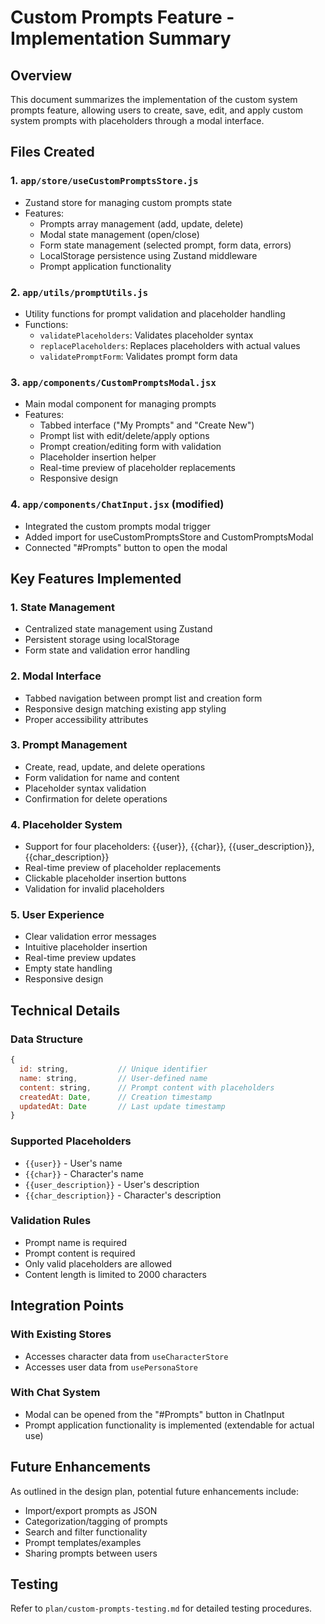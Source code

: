 # Custom Prompts Feature - Implementation Summary

## Overview
This document summarizes the implementation of the custom system prompts feature, allowing users to create, save, edit, and apply custom system prompts with placeholders through a modal interface.

## Files Created

### 1. `app/store/useCustomPromptsStore.js`
- Zustand store for managing custom prompts state
- Features:
  - Prompts array management (add, update, delete)
  - Modal state management (open/close)
  - Form state management (selected prompt, form data, errors)
  - LocalStorage persistence using Zustand middleware
  - Prompt application functionality

### 2. `app/utils/promptUtils.js`
- Utility functions for prompt validation and placeholder handling
- Functions:
  - `validatePlaceholders`: Validates placeholder syntax
  - `replacePlaceholders`: Replaces placeholders with actual values
  - `validatePromptForm`: Validates prompt form data

### 3. `app/components/CustomPromptsModal.jsx`
- Main modal component for managing prompts
- Features:
  - Tabbed interface ("My Prompts" and "Create New")
  - Prompt list with edit/delete/apply options
  - Prompt creation/editing form with validation
  - Placeholder insertion helper
  - Real-time preview of placeholder replacements
  - Responsive design

### 4. `app/components/ChatInput.jsx` (modified)
- Integrated the custom prompts modal trigger
- Added import for useCustomPromptsStore and CustomPromptsModal
- Connected "#Prompts" button to open the modal

## Key Features Implemented

### 1. State Management
- Centralized state management using Zustand
- Persistent storage using localStorage
- Form state and validation error handling

### 2. Modal Interface
- Tabbed navigation between prompt list and creation form
- Responsive design matching existing app styling
- Proper accessibility attributes

### 3. Prompt Management
- Create, read, update, and delete operations
- Form validation for name and content
- Placeholder syntax validation
- Confirmation for delete operations

### 4. Placeholder System
- Support for four placeholders: {{user}}, {{char}}, {{user_description}}, {{char_description}}
- Real-time preview of placeholder replacements
- Clickable placeholder insertion buttons
- Validation for invalid placeholders

### 5. User Experience
- Clear validation error messages
- Intuitive placeholder insertion
- Real-time preview updates
- Empty state handling
- Responsive design

## Technical Details

### Data Structure
```javascript
{
  id: string,           // Unique identifier
  name: string,         // User-defined name
  content: string,      // Prompt content with placeholders
  createdAt: Date,      // Creation timestamp
  updatedAt: Date       // Last update timestamp
}
```

### Supported Placeholders
- `{{user}}` - User's name
- `{{char}}` - Character's name
- `{{user_description}}` - User's description
- `{{char_description}}` - Character's description

### Validation Rules
- Prompt name is required
- Prompt content is required
- Only valid placeholders are allowed
- Content length is limited to 2000 characters

## Integration Points

### With Existing Stores
- Accesses character data from `useCharacterStore`
- Accesses user data from `usePersonaStore`

### With Chat System
- Modal can be opened from the "#Prompts" button in ChatInput
- Prompt application functionality is implemented (extendable for actual use)

## Future Enhancements
As outlined in the design plan, potential future enhancements include:
- Import/export prompts as JSON
- Categorization/tagging of prompts
- Search and filter functionality
- Prompt templates/examples
- Sharing prompts between users

## Testing
Refer to `plan/custom-prompts-testing.md` for detailed testing procedures.